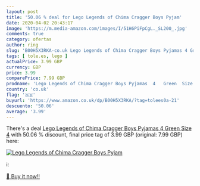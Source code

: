 ```yaml
---
layout: post
title: '50.06 % deal for Lego Legends of Chima Cragger Boys Pyjam'
date: 2020-04-02 20:43:17
image: 'https://m.media-amazon.com/images/I/51H6PiFpCgL._SL200_.jpg'
comments: true
category: ofertas
author: ring
slug: 'B00H5X3RKA-co.uk Lego Legends of Chima Cragger Boys Pyjamas 4 Green Size 4'
tags: [ tole.es, lego ]
actualPrice: 3.99 GBP
currency: GBP
price: 3.99
comparePrice: 7.99 GBP
prodname: 'Lego Legends of Chima Cragger Boys Pyjamas  4   Green  Size 4'
country: 'co.uk'
flag: '🇬🇧'
buyurl: 'https://www.amazon.co.uk/dp/B00H5X3RKA/?tag=tolees0a-21'
descuento: '50.06'
average: '3.99'
---
```


There's a deal [Lego Legends of Chima Cragger Boys Pyjamas  4   Green  Size 4](https://www.amazon.co.uk/dp/B00H5X3RKA/?tag=tolees0a-21)  with  50.06 % discount, final price tag of  3.99 GBP (original: 7.99 GBP) here:

[![Lego Legends of Chima Cragger Boys Pyjam](https://m.media-amazon.com/images/I/51H6PiFpCgL._SL200_.jpg)](https://www.amazon.co.uk/dp/B00H5X3RKA/?tag=tolees0a-21)

ℹ️:


[🛒 Buy it now!!](https://www.amazon.co.uk/dp/B00H5X3RKA/?tag=tolees0a-21)
